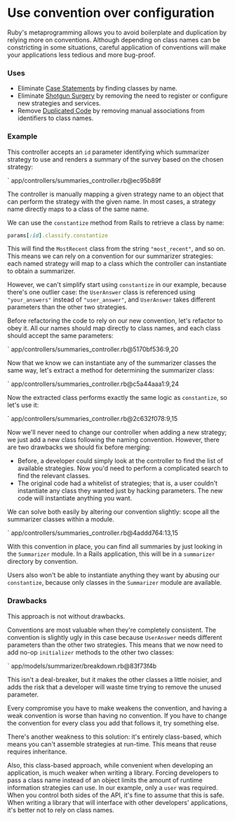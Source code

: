 # Use convention over configuration

Ruby's metaprogramming allows you to avoid boilerplate and duplication by
relying more on conventions. Although depending on class names can be
constricting in some situations, careful application of conventions will make
your applications less tedious and more bug-proof.

### Uses

* Eliminate [Case Statements](#case-statement) by finding classes by name.
* Eliminate [Shotgun Surgery](#shotgun-surgery) by removing the need to register
  or configure new strategies and services.
* Remove [Duplicated Code](#duplicated-code) by removing manual associations
  from identifiers to class names.

### Example

This controller accepts an `id` parameter identifying which summarizer strategy
to use and renders a summary of the survey based on the chosen strategy:

` app/controllers/summaries_controller.rb@ec95b89f

The controller is manually mapping a given strategy name to an object
that can perform the strategy with the given name. In most cases, a strategy
name directly maps to a class of the same name.

We can use the `constantize` method from Rails to retrieve a class by name:

``` ruby
params[:id].classify.constantize
```

This will find the `MostRecent` class from the string `"most_recent"`, and so
on. This means we can rely on a convention for our summarizer strategies: each
named strategy will map to a class which the controller can instantiate to
obtain a summarizer.

However, we can't simplify start using `constantize` in our example, because
there's one outlier case: the `UserAnswer` class is referenced using
`"your_answers"` instead of `"user_answer"`, and `UserAnswer` takes different
parameters than the other two strategies.

Before refactoring the code to rely on our new convention, let's refactor to
obey it. All our names should map directly to class names, and each class should
accept the same parameters:

` app/controllers/summaries_controller.rb@5170bf536:9,20

Now that we know we can instantiate any of the summarizer classes the same way,
let's extract a method for determining the summarizer class:

` app/controllers/summaries_controller.rb@c5a44aaa1:9,24

Now the extracted class performs exactly the same logic as `constantize`, so
let's use it:

` app/controllers/summaries_controller.rb@2c632f078:9,15

Now we'll never need to change our controller when adding a new strategy; we
just add a new class following the naming convention. However, there are two
drawbacks we should fix before merging:

* Before, a developer could simply look at the controller to find the list of
  available strategies. Now you'd need to perform a complicated search to find
  the relevant classes.
* The original code had a whitelist of strategies; that is, a user couldn't
  instantiate any class they wanted just by hacking parameters. The new code
  will instantiate anything you want.

We can solve both easily by altering our convention slightly: scope all the
summarizer classes within a module.

` app/controllers/summaries_controller.rb@4addd764:13,15

With this convention in place, you can find all summaries by just looking in the
`Summarizer` module. In a Rails application, this will be in a `summarizer`
directory by convention.

Users also won't be able to instantiate anything they want by abusing our
`constantize`, because only classes in the `Summarizer` module are available.

### Drawbacks

This approach is not without drawbacks.

Conventions are most valuable when they're completely consistent. The convention
is slightly ugly in this case because `UserAnswer` needs different parameters
than the other two strategies. This means that we now need to add no-op
`initializer` methods to the other two classes:

` app/models/summarizer/breakdown.rb@83f73f4b

This isn't a deal-breaker, but it makes the other classes a little noisier, and
adds the risk that a developer will waste time trying to remove the unused
parameter.

Every compromise you have to make weakens the convention, and having a weak
convention is worse than having no convention. If you have to change the
convention for every class you add that follows it, try something else.

There's another weakness to this solution: it's entirely class-based, which
means you can't assemble strategies at run-time. This means that reuse requires
inheritance.

Also, this class-based approach, while convenient when developing an
application, is much weaker when writing a library. Forcing developers to pass a
class name instead of an object limits the amount of runtime information
strategies can use. In our example, only a `user` was required. When you control
both sides of the API, it's fine to assume that this is safe. When writing a
library that will interface with other developers' applications, it's better not
to rely on class names.
